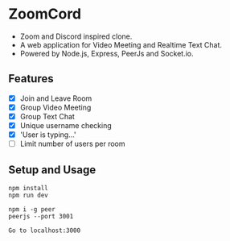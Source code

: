 # ZoomCord
* Zoom and Discord inspired clone.
* A web application for Video Meeting and Realtime Text Chat.
* Powered by Node.js, Express, PeerJs and Socket.io.

## Features
- [x] Join and Leave Room
- [x] Group Video Meeting
- [x] Group Text Chat
- [x] Unique username checking
- [x] 'User is typing...'
- [ ] Limit number of users per room

## Setup and Usage
```
npm install
npm run dev

npm i -g peer
peerjs --port 3001

Go to localhost:3000
```
